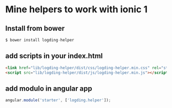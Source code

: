 # Mine helpers to work with ionic 1

## Install from bower

```javascript
$ bower install logding-helper
```

## add scripts in your index.html
```html
<link href="lib/logding-helper/dist/css/logding-helper.min.css" rel="stylesheet">
<script src="lib/logding-helper/dist/js/logding-helper.min.js"></script>
```

## add modulo in angular app
```javascript
angular.module('starter', ['logding.helper']);
```
